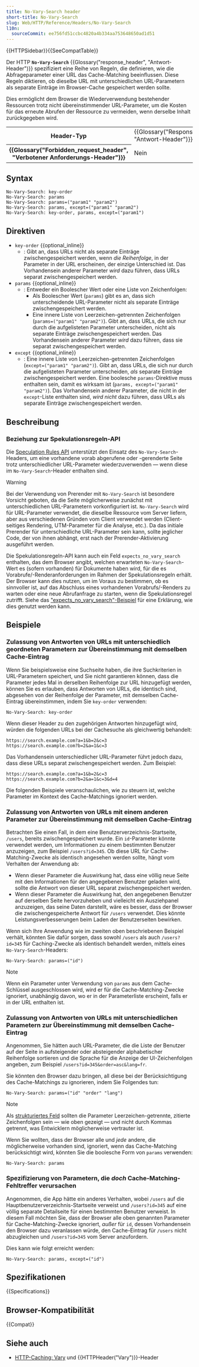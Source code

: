 ```yaml
---
title: No-Vary-Search header
short-title: No-Vary-Search
slug: Web/HTTP/Reference/Headers/No-Vary-Search
l10n:
  sourceCommit: ee756fd51ccbc4820a4b334aa753648650ad1d51
---
```


{{HTTPSidebar}}{{SeeCompatTable}}

Der HTTP **`No-Vary-Search`** {{Glossary("response_header", "Antwort-Header")}} spezifiziert eine Reihe von Regeln, die definieren, wie die Abfrageparameter einer URL das Cache-Matching beeinflussen. Diese Regeln diktieren, ob dieselbe URL mit unterschiedlichen URL-Parametern als separate Einträge im Browser-Cache gespeichert werden sollte.

Dies ermöglicht dem Browser die Wiederverwendung bestehender Ressourcen trotz nicht übereinstimmender URL-Parameter, um die Kosten für das erneute Abrufen der Ressource zu vermeiden, wenn derselbe Inhalt zurückgegeben wird.

<table class="properties">
  <tbody>
    <tr>
      <th scope="row">Header-Typ</th>
      <td>{{Glossary("Response_header", "Antwort-Header")}}</td>
    </tr>
    <tr>
      <th scope="row">{{Glossary("Forbidden_request_header", "Verbotener Anforderungs-Header")}}</th>
      <td>Nein</td>
    </tr>
  </tbody>
</table>

## Syntax

```http
No-Vary-Search: key-order
No-Vary-Search: params
No-Vary-Search: params=("param1" "param2")
No-Vary-Search: params, except=("param1" "param2")
No-Vary-Search: key-order, params, except=("param1")
```

## Direktiven

- `key-order` {{optional_inline}}
  - : Gibt an, dass URLs nicht als separate Einträge zwischengespeichert werden, wenn _die Reihenfolge_, in der Parameter in der URL erscheinen, der einzige Unterschied ist. Das Vorhandensein anderer Parameter _wird_ dazu führen, dass URLs separat zwischengespeichert werden.
- `params` {{optional_inline}}
  - : Entweder ein Boolescher Wert oder eine Liste von Zeichenfolgen:
    - Als Boolescher Wert (`params`) gibt es an, dass sich unterscheidende URL-Parameter nicht als separate Einträge zwischengespeichert werden.
    - Eine innere Liste von Leerzeichen-getrennten Zeichenfolgen (`params=("param1" "param2")`).
      Gibt an, dass URLs, die sich nur durch die aufgelisteten Parameter unterscheiden, nicht als separate Einträge zwischengespeichert werden.
      Das Vorhandensein anderer Parameter _wird_ dazu führen, dass sie separat zwischengespeichert werden.
- `except` {{optional_inline}}
  - : Eine innere Liste von Leerzeichen-getrennten Zeichenfolgen (`except=("param1" "param2")`).
    Gibt an, dass URLs, die sich nur durch die aufgelisteten Parameter unterscheiden, _als_ separate Einträge zwischengespeichert werden.
    Eine boolesche `params`-Direktive muss enthalten sein, damit es wirksam ist (`params, except=("param1" "param2")`).
    Das Vorhandensein anderer Parameter, die nicht in der `except`-Liste enthalten sind, _wird nicht_ dazu führen, dass URLs als separate Einträge zwischengespeichert werden.

## Beschreibung

### Beziehung zur Spekulationsregeln-API

Die [Speculation Rules API](/de/docs/Web/API/Speculation_Rules_API) unterstützt den Einsatz des `No-Vary-Search`-Headers, um eine vorhandene vorab abgerufene oder -gerenderte Seite trotz unterschiedlicher URL-Parameter wiederzuverwenden — wenn diese im `No-Vary-Search`-Header enthalten sind.

> [!WARNING]
> Bei der Verwendung von Prerender mit `No-Vary-Search` ist besondere Vorsicht geboten, da die Seite möglicherweise zunächst mit unterschiedlichen URL-Parametern vorkonfiguriert ist. `No-Vary-Search` wird für URL-Parameter verwendet, die dieselbe Ressource vom Server liefern, aber aus verschiedenen Gründen vom Client verwendet werden (Client-seitiges Rendering, UTM-Parameter für die Analyse, etc.). Da das initiale Prerender für unterschiedliche URL-Parameter sein kann, sollte jeglicher Code, der von ihnen abhängt, erst nach der Prerender-Aktivierung ausgeführt werden.

Die Spekulationsregeln-API kann auch ein Feld `expects_no_vary_search` enthalten, das dem Browser angibt, welchen erwarteten `No-Vary-Search`-Wert es (sofern vorhanden) für Dokumente haben wird, für die es Vorabrufe/-Renderanforderungen im Rahmen der Spekulationsregeln erhält. Der Browser kann dies nutzen, um im Voraus zu bestimmen, ob es sinnvoller ist, auf das Abschluss eines vorhandenen Vorabrufs/-Renders zu warten oder eine neue Abrufanfrage zu starten, wenn die Spekulationsregel zutrifft. Siehe das ["expects_no_vary_search"-Beispiel](/de/docs/Web/HTML/Reference/Elements/script/type/speculationrules#expects_no_vary_search_example) für eine Erklärung, wie dies genutzt werden kann.

## Beispiele

### Zulassung von Antworten von URLs mit unterschiedlich geordneten Parametern zur Übereinstimmung mit demselben Cache-Eintrag

Wenn Sie beispielsweise eine Suchseite haben, die ihre Suchkriterien in URL-Parametern speichert, und Sie nicht garantieren können, dass die Parameter jedes Mal in derselben Reihenfolge zur URL hinzugefügt werden, können Sie es erlauben, dass Antworten von URLs, die identisch sind, abgesehen von der Reihenfolge der Parameter, mit demselben Cache-Eintrag übereinstimmen, indem Sie `key-order` verwenden:

```http
No-Vary-Search: key-order
```

Wenn dieser Header zu den zugehörigen Antworten hinzugefügt wird, würden die folgenden URLs bei der Cachesuche als gleichwertig behandelt:

```plain
https://search.example.com?a=1&b=2&c=3
https://search.example.com?b=2&a=1&c=3
```

Das Vorhandensein unterschiedlicher URL-Parameter führt jedoch dazu, dass diese URLs separat zwischengespeichert werden. Zum Beispiel:

```plain
https://search.example.com?a=1&b=2&c=3
https://search.example.com?b=2&a=1&c=3&d=4
```

Die folgenden Beispiele veranschaulichen, wie zu steuern ist, welche Parameter im Kontext des Cache-Matchings ignoriert werden.

### Zulassung von Antworten von URLs mit einem anderen Parameter zur Übereinstimmung mit demselben Cache-Eintrag

Betrachten Sie einen Fall, in dem eine Benutzerverzeichnis-Startseite, `/users`, bereits zwischengespeichert wurde. Ein `id`-Parameter könnte verwendet werden, um Informationen zu einem bestimmten Benutzer anzuzeigen, zum Beispiel `/users?id=345`. Ob diese URL für Cache-Matching-Zwecke als identisch angesehen werden sollte, hängt vom Verhalten der Anwendung ab:

- Wenn dieser Parameter die Auswirkung hat, dass eine völlig neue Seite mit den Informationen für den angegebenen Benutzer geladen wird, sollte die Antwort von dieser URL separat zwischengespeichert werden.
- Wenn dieser Parameter die Auswirkung hat, den angegebenen Benutzer auf derselben Seite hervorzuheben und vielleicht ein Ausziehpanel anzuzeigen, das seine Daten darstellt, wäre es besser, dass der Browser die zwischengespeicherte Antwort für `/users` verwendet. Dies könnte Leistungsverbesserungen beim Laden der Benutzerseiten bewirken.

Wenn sich Ihre Anwendung wie im zweiten oben beschriebenen Beispiel verhält, könnten Sie dafür sorgen, dass sowohl `/users` als auch `/users?id=345` für Caching-Zwecke als identisch behandelt werden, mittels eines `No-Vary-Search`-Headers:

```http
No-Vary-Search: params=("id")
```

> [!NOTE]
> Wenn ein Parameter unter Verwendung von `params` aus dem Cache-Schlüssel ausgeschlossen wird, wird er für die Cache-Matching-Zwecke ignoriert, unabhängig davon, wo er in der Parameterliste erscheint, falls er in der URL enthalten ist.

### Zulassung von Antworten von URLs mit unterschiedlichen Parametern zur Übereinstimmung mit demselben Cache-Eintrag

Angenommen, Sie hätten auch URL-Parameter, die die Liste der Benutzer auf der Seite in aufsteigender oder absteigender alphabetischer Reihenfolge sortieren und die Sprache für die Anzeige der UI-Zeichenfolgen angeben, zum Beispiel `/users?id=345&order=asc&lang=fr`.

Sie könnten den Browser dazu bringen, all diese bei der Berücksichtigung des Cache-Matchings zu ignorieren, indem Sie Folgendes tun:

```http
No-Vary-Search: params=("id" "order" "lang")
```

> [!NOTE]
> Als [strukturiertes Feld](https://www.rfc-editor.org/rfc/rfc8941) sollten die Parameter Leerzeichen-getrennte, zitierte Zeichenfolgen sein — wie oben gezeigt — und nicht durch Kommas getrennt, was Entwicklern möglicherweise vertrauter ist.

Wenn Sie wollten, dass der Browser alle und _jede_ andere, die möglicherweise vorhanden sind, ignoriert, wenn das Cache-Matching berücksichtigt wird, könnten Sie die boolesche Form von `params` verwenden:

```http
No-Vary-Search: params
```

### Spezifizierung von Parametern, die _doch_ Cache-Matching-Fehltreffer verursachen

Angenommen, die App hätte ein anderes Verhalten, wobei `/users` auf die Hauptbenutzerverzeichnis-Startseite verweist und `/users?id=345` auf eine völlig separate Detailseite für einen bestimmten Benutzer verweist. In diesem Fall möchten Sie, dass der Browser alle oben genannten Parameter für Cache-Matching-Zwecke ignoriert, _außer_ für `id`, dessen Vorhandensein den Browser dazu veranlassen würde, den Cache-Eintrag für `/users` nicht abzugleichen und `/users?id=345` vom Server anzufordern.

Dies kann wie folgt erreicht werden:

```http
No-Vary-Search: params, except=("id")
```

## Spezifikationen

{{Specifications}}

## Browser-Kompatibilität

{{Compat}}

## Siehe auch

- [HTTP-Caching: Vary](/de/docs/Web/HTTP/Guides/Caching#vary) und {{HTTPHeader("Vary")}}-Header
